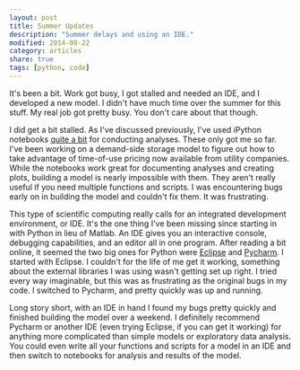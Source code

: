 ```yaml
---
layout: post
title: Summer Updates
description: "Summer delays and using an IDE."
modified: 2014-09-22
category: articles
share: true
tags: [python, code]
---
```


It's been a bit.  Work got busy, I got stalled and needed an IDE, and I developed a new model.  I didn't have much time over the summer for this stuff.  My real job got pretty busy.  You don't care about that though.  <!--more-->

I did get a bit stalled.  As I've discussed previously, I've used iPython notebooks <a href='{{ site.url }}/the-work'>quite a bit</a> for conducting analyses.  These only got me so far.  I've been working on a demand-side storage model to figure out how to take advantage of time-of-use pricing now available from utility companies.  While the notebooks work great for documenting analyses and creating plots, building a model is nearly impossible with them.  They aren't really useful if you need multiple functions and scripts.  I was encountering bugs early on in building the model and couldn't fix them.  It was frustrating.

This type of scientific computing really calls for an integrated development environment, or IDE.  It's the one thing I've been missing since starting in with Python in lieu of Matlab.  An IDE gives you an interactive console, debugging capabilities, and an editor all in one program.  After reading a bit online, it seemed the two big ones for Python were <a href='http://www.eclipse.org'>Eclipse</a> and <a href='http://www.jetbrains.com/pycharm'>Pycharm</a>.  I started with Eclipse.  I couldn't for the life of me get it working, something about the external libraries I was using wasn't getting set up right.  I tried every way imaginable, but this was as frustrating as the original bugs in my code.  I switched to Pycharm, and pretty quickly was up and running.

Long story short, with an IDE in hand I found my bugs pretty quickly and finished building the model over a weekend.  I definitely recommend Pycharm or another IDE (even trying Eclipse, if you can get it working) for anything more complicated than simple models or exploratory data analysis.  You could even write all your functions and scripts for a model in an IDE and then switch to notebooks for analysis and results of the model.

